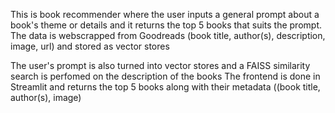This is book recommender where the user inputs a general prompt about a book's theme or details and it returns the top 5 books that suits the prompt.
The data is webscrapped from Goodreads (book title, author(s), description, image, url) and stored as vector stores

The user's prompt is also turned into vector stores and a FAISS similarity search is perfomed on the description of the books
The frontend is done in Streamlit and returns the top 5 books along with their metadata ((book title, author(s), image)
